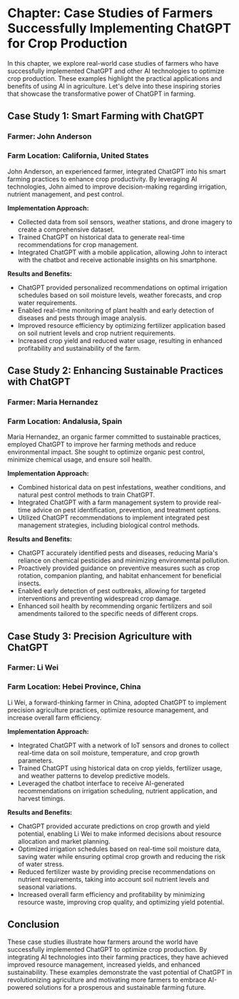 Chapter: Case Studies of Farmers Successfully Implementing ChatGPT for Crop Production
======================================================================================

In this chapter, we explore real-world case studies of farmers who have successfully implemented ChatGPT and other AI technologies to optimize crop production. These examples highlight the practical applications and benefits of using AI in agriculture. Let's delve into these inspiring stories that showcase the transformative power of ChatGPT in farming.

**Case Study 1: Smart Farming with ChatGPT**
--------------------------------------------

### Farmer: John Anderson

### Farm Location: California, United States

John Anderson, an experienced farmer, integrated ChatGPT into his smart farming practices to enhance crop productivity. By leveraging AI technologies, John aimed to improve decision-making regarding irrigation, nutrient management, and pest control.

**Implementation Approach:**

* Collected data from soil sensors, weather stations, and drone imagery to create a comprehensive dataset.
* Trained ChatGPT on historical data to generate real-time recommendations for crop management.
* Integrated ChatGPT with a mobile application, allowing John to interact with the chatbot and receive actionable insights on his smartphone.

**Results and Benefits:**

* ChatGPT provided personalized recommendations on optimal irrigation schedules based on soil moisture levels, weather forecasts, and crop water requirements.
* Enabled real-time monitoring of plant health and early detection of diseases and pests through image analysis.
* Improved resource efficiency by optimizing fertilizer application based on soil nutrient levels and crop nutrient requirements.
* Increased crop yield and reduced water usage, resulting in enhanced profitability and sustainability of the farm.

**Case Study 2: Enhancing Sustainable Practices with ChatGPT**
--------------------------------------------------------------

### Farmer: Maria Hernandez

### Farm Location: Andalusia, Spain

Maria Hernandez, an organic farmer committed to sustainable practices, employed ChatGPT to improve her farming methods and reduce environmental impact. She sought to optimize organic pest control, minimize chemical usage, and ensure soil health.

**Implementation Approach:**

* Combined historical data on pest infestations, weather conditions, and natural pest control methods to train ChatGPT.
* Integrated ChatGPT with a farm management system to provide real-time advice on pest identification, prevention, and treatment options.
* Utilized ChatGPT recommendations to implement integrated pest management strategies, including biological control methods.

**Results and Benefits:**

* ChatGPT accurately identified pests and diseases, reducing Maria's reliance on chemical pesticides and minimizing environmental pollution.
* Proactively provided guidance on preventive measures such as crop rotation, companion planting, and habitat enhancement for beneficial insects.
* Enabled early detection of pest outbreaks, allowing for targeted interventions and preventing widespread crop damage.
* Enhanced soil health by recommending organic fertilizers and soil amendments tailored to the specific needs of different crops.

**Case Study 3: Precision Agriculture with ChatGPT**
----------------------------------------------------

### Farmer: Li Wei

### Farm Location: Hebei Province, China

Li Wei, a forward-thinking farmer in China, adopted ChatGPT to implement precision agriculture practices, optimize resource management, and increase overall farm efficiency.

**Implementation Approach:**

* Integrated ChatGPT with a network of IoT sensors and drones to collect real-time data on soil moisture, temperature, and crop growth parameters.
* Trained ChatGPT using historical data on crop yields, fertilizer usage, and weather patterns to develop predictive models.
* Leveraged the chatbot interface to receive AI-generated recommendations on irrigation scheduling, nutrient application, and harvest timings.

**Results and Benefits:**

* ChatGPT provided accurate predictions on crop growth and yield potential, enabling Li Wei to make informed decisions about resource allocation and market planning.
* Optimized irrigation schedules based on real-time soil moisture data, saving water while ensuring optimal crop growth and reducing the risk of water stress.
* Reduced fertilizer waste by providing precise recommendations on nutrient requirements, taking into account soil nutrient levels and seasonal variations.
* Increased overall farm efficiency and profitability by minimizing resource waste, improving crop quality, and optimizing yield potential.

**Conclusion**
--------------

These case studies illustrate how farmers around the world have successfully implemented ChatGPT to optimize crop production. By integrating AI technologies into their farming practices, they have achieved improved resource management, increased yields, and enhanced sustainability. These examples demonstrate the vast potential of ChatGPT in revolutionizing agriculture and motivating more farmers to embrace AI-powered solutions for a prosperous and sustainable farming future.
